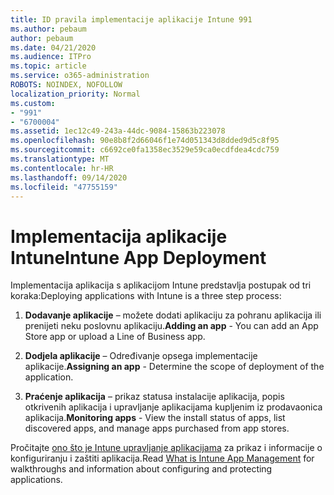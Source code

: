 ```yaml
---
title: ID pravila implementacije aplikacije Intune 991
ms.author: pebaum
author: pebaum
ms.date: 04/21/2020
ms.audience: ITPro
ms.topic: article
ms.service: o365-administration
ROBOTS: NOINDEX, NOFOLLOW
localization_priority: Normal
ms.custom:
- "991"
- "6700004"
ms.assetid: 1ec12c49-243a-44dc-9084-15863b223078
ms.openlocfilehash: 90e8b8f2d66046f1e74d051343d8dded9d5c8f95
ms.sourcegitcommit: c6692ce0fa1358ec3529e59ca0ecdfdea4cdc759
ms.translationtype: MT
ms.contentlocale: hr-HR
ms.lasthandoff: 09/14/2020
ms.locfileid: "47755159"
---
```

# <a name="intune-app-deployment"></a><span data-ttu-id="0c266-102">Implementacija aplikacije Intune</span><span class="sxs-lookup"><span data-stu-id="0c266-102">Intune App Deployment</span></span>

<span data-ttu-id="0c266-103">Implementacija aplikacija s aplikacijom Intune predstavlja postupak od tri koraka:</span><span class="sxs-lookup"><span data-stu-id="0c266-103">Deploying applications with Intune is a three step process:</span></span>
  
1. <span data-ttu-id="0c266-104">**Dodavanje aplikacije** – možete dodati aplikaciju za pohranu aplikacija ili prenijeti neku poslovnu aplikaciju.</span><span class="sxs-lookup"><span data-stu-id="0c266-104">**Adding an app** - You can add an App Store app or upload a Line of Business app.</span></span>

2. <span data-ttu-id="0c266-105">**Dodjela aplikacije** – Određivanje opsega implementacije aplikacije.</span><span class="sxs-lookup"><span data-stu-id="0c266-105">**Assigning an app** - Determine the scope of deployment of the application.</span></span>

3. <span data-ttu-id="0c266-106">**Praćenje aplikacija** – prikaz statusa instalacije aplikacija, popis otkrivenih aplikacija i upravljanje aplikacijama kupljenim iz prodavaonica aplikacija.</span><span class="sxs-lookup"><span data-stu-id="0c266-106">**Monitoring apps** - View the install status of apps, list discovered apps, and manage apps purchased from app stores.</span></span>

<span data-ttu-id="0c266-107">Pročitajte [ono što je Intune upravljanje aplikacijama](https://docs.microsoft.com/intune/app-management) za prikaz i informacije o konfiguriranju i zaštiti aplikacija.</span><span class="sxs-lookup"><span data-stu-id="0c266-107">Read [What is Intune App Management](https://docs.microsoft.com/intune/app-management) for walkthroughs and information about configuring and protecting applications.</span></span>
  